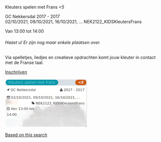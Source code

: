 Kleuters spelen met Frans *<5*

GC Nekkersdal 2017 - 2017  
02/10/2021, 09/10/2021, 16/10/2021, ... NEK2122\_KIDSKleutersFrans  

Van 13:00 tot 14:00

  

###### *Haast u! Er zijn nog maar enkele plaatsen over.*

  

Via spelletjes, liedjes en creatieve opdrachten komt jouw kleuter in contact met de Franse taal.

[Inschrijven](https://tickets.vgc.be/activity/subscribe/NEK2122_KIDSKleutersFrans)

![](64077.png)

[Based on this search](https://tickets.vgc.be/activity/index?&vrijeplaatsen=1&Age%5B%5D=3%2C4&entity=241)